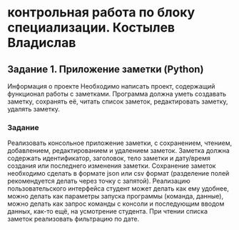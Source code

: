 # контрольная работа по блоку специализации. Костылев Владислав
## Задание 1. Приложение заметки (Python)
Информация о проекте
Необходимо написать проект, содержащий функционал работы с заметками. Программа должна уметь создавать заметку, сохранять её, читать список 
заметок, редактировать заметку, удалять заметку.
### Задание
Реализовать консольное приложение заметки, с сохранением, чтением, 
добавлением, редактированием и удалением заметок. Заметка должна 
содержать идентификатор, заголовок, тело заметки и дату/время создания или последнего изменения заметки. Сохранение заметок необходимо сделать в формате json или csv формат (разделение полей рекомендуется делать через точку с запятой). Реализацию пользовательского интерфейса студент может делать как ему удобнее, можно делать как параметры запуска программы 
(команда, данные), можно делать как запрос команды с консоли и 
последующим вводом данных, как-то ещё, на усмотрение студента.
При чтении списка заметок реализовать фильтрацию по дате. 
